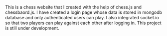 This is a chess website that I created with the help of chess.js and chessbaord.js. I have created a login page whose data is stored in mongodb database and only authenticated users can play. I also integrated socket.io so that two players can play against each other after logging in. 
This project is still under development.
